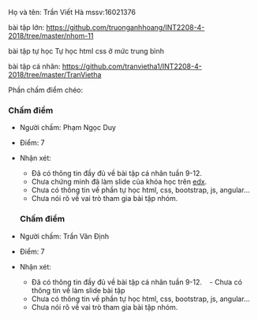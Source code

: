 Họ và tên: Trần Viết Hà
mssv:16021376


bài tập lớn: https://github.com/truonganhhoang/INT2208-4-2018/tree/master/nhom-11

bài tập tự học 
Tự học html css ở mức trung bình

bài tập cá nhân: 
https://github.com/tranvietha1/INT2208-4-2018/tree/master/TranVietha

Phần chấm điểm chéo:

### Chấm điểm
- Người chấm: Phạm Ngọc Duy
- Điểm: 7
- Nhận xét:
    - Đã có thông tin đầy đủ về bài tập cá nhân tuần 9-12.
    - Chưa chứng minh đã làm slide của khóa học trên [edx](https://www.edx.org/course/software-engineering-introduction-ubcx-softeng1x).
    - Chưa có thông tin về phần tự học html, css, bootstrap, js, angular...
    - Chưa nói rõ về vai trò tham gia bài tập nhóm.
    
    ### Chấm điểm
- Người chấm: Trần Văn Định
- Điểm: 7
- Nhận xét:
    - Đã có thông tin đầy đủ về bài tập cá nhân tuần 9-12.
    - Chưa có thông tin về làm slide bài tập
    - Chưa có thông tin về phần tự học html, css, bootstrap, js, angular...
    - Chưa nói rõ về vai trò tham gia bài tập nhóm.
